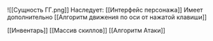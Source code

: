 
![[Сущность ГГ.png]]
Наследует:
[[Интерфейс персонажа]]
Имеет дополнительно [[Алгоритм движения по оси от нажатой клавиши]]



[[Инвентарь]]
[[Массив скиллов]]
[[Алгоритм Атаки]]